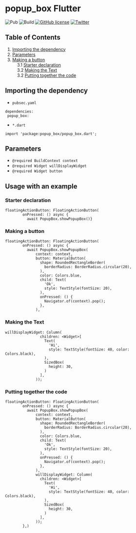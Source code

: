 # popup_box Flutter

![Pub](https://img.shields.io/badge/pub-v0.1.0-orange)
![Build](https://img.shields.io/badge/build-passing-brightgreen)
[![GitHub license](https://img.shields.io/github/license/Rishit-dagli/popup_box)](https://github.com/Rishit-dagli/popup_box/blob/master/LICENSE) 
[![Twitter](https://img.shields.io/twitter/url?style=social&url=https%3A%2F%2Fgithub.com%2FRishit-dagli%2Fpopup_box)](https://twitter.com/intent/tweet?text=Wow:&url=https%3A%2F%2Fgithub.com%2FRishit-dagli%2Fpopup_box)

## Table of Contents

1. [Importing the dependency](#importing-the-dependency)
2. [Parameters](#parameters)
3. [Making a button](#making-a-button)<br>
&nbsp;&nbsp;&nbsp;&nbsp;3.1 [Starter declaration](#starter-declaration) <br>
&nbsp;&nbsp;&nbsp;&nbsp;3.2 [Making the Text](#making-the-text) <br>
&nbsp;&nbsp;&nbsp;&nbsp;3.2 [Putting together the code](#putting-together-the-code) <br>

## Importing the dependency

* `pubsec.yaml`

```
dependencies:
 popup_box:
```

* `*.dart`

```
import 'package:popup_box/popup_box.dart';
```

## Parameters

* `@required BuildContext context`
* `@required Widget willDisplayWidget`
* `@required Widget button`

## Usage with an example

### Starter declaration

```
floatingActionButton: FloatingActionButton(
        onPressed: () async {
          await PopupBox.showPopupBox()}
```

### Making a button

```
floatingActionButton: FloatingActionButton(
        onPressed: () async {
          await PopupBox.showPopupBox(
              context: context,
              button: MaterialButton(
                shape: RoundedRectangleBorder(
                  borderRadius: BorderRadius.circular(20),
                ),
                color: Colors.blue,
                child: Text(
                  'Ok',
                  style: TextStyle(fontSize: 20),
                ),
                onPressed: () {
                  Navigator.of(context).pop();
                },
              ),
```

### Making the Text

```
willDisplayWidget: Column(
                children: <Widget>[
                  Text(
                    'Hi',
                    style: TextStyle(fontSize: 40, color: Colors.black),
                  ),
                  SizedBox(
                    height: 30,
                  )
                ],
              ));
```

### Putting together the code

```
floatingActionButton: FloatingActionButton(
        onPressed: () async {
          await PopupBox.showPopupBox(
              context: context,
              button: MaterialButton(
                shape: RoundedRectangleBorder(
                  borderRadius: BorderRadius.circular(20),
                ),
                color: Colors.blue,
                child: Text(
                  'Ok',
                  style: TextStyle(fontSize: 20),
                ),
                onPressed: () {
                  Navigator.of(context).pop();
                },
              ),
              willDisplayWidget: Column(
                children: <Widget>[
                  Text(
                    'Hi',
                    style: TextStyle(fontSize: 40, color: Colors.black),
                  ),
                  SizedBox(
                    height: 30,
                  )
                ],
              ));
        },)
```
